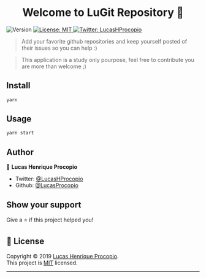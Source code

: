 <h1 align="center">Welcome to LuGit Repository 👋</h1>
<p>
  <img alt="Version" src="https://img.shields.io/badge/version-0.1.0-blue.svg?cacheSeconds=2592000" />
  <a href="https://opensource.org/licenses/MIT">
    <img alt="License: MIT" src="https://img.shields.io/badge/License-MIT-yellow.svg" target="_blank" />
  </a>
  <a href="https://twitter.com/LucasHProcopio">
    <img alt="Twitter: LucasHProcopio" src="https://img.shields.io/twitter/follow/LucasHProcopio.svg?style=social" target="_blank" />
  </a>
</p>

> Add your favorite github repositories and keep yourself posted of their issues so you can help :)

> This application is a study only pourpose, feel free to contribute you are more than welcome ;)

## Install

```sh
yarn
```

## Usage

```sh
yarn start
```

## Author

👤 **Lucas Henrique Procopio**

- Twitter: [@LucasHProcopio](https://twitter.com/LucasHProcopio)
- Github: [@LucasProcopio](https://github.com/LucasProcopio)

## Show your support

Give a ⭐️ if this project helped you!

## 📝 License

Copyright © 2019 [Lucas Henrique Procopio](https://github.com/LucasProcopio).<br />
This project is [MIT](https://opensource.org/licenses/MIT) licensed.

---

